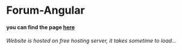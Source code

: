 # Forum-Angular

#### you can find the page [here]
###### Website is hosted on free hosting server, it takes sometime to load...


[here]: https://forum-spring.herokuapp.com/
